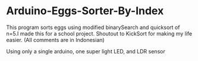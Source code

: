 # Arduino-Eggs-Sorter-By-Index
This program sorts eggs using modified binarySearch and quicksort of n=5.I made this for a school project. Shoutout to KickSort for making my life easier. (All comments are in Indonesian)

Using only a single arduino, one super light LED, and LDR sensor
